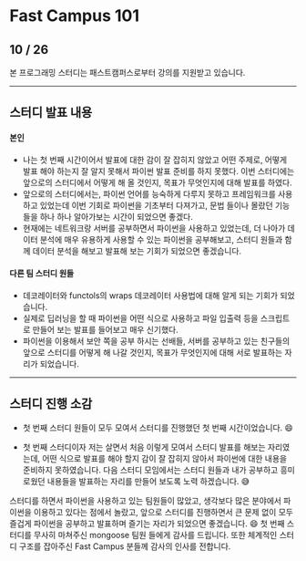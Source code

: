 

# Fast Campus 101 

## 10 / 26

본 프로그래밍 스터디는 패스트캠퍼스로부터 강의를 지원받고 있습니다. 

-------------------------



## 스터디 발표 내용

#### 본인
- 나는 첫 번째 시간이어서 발표에 대한 감이 잘 잡히지 않았고 어떤 주제로, 어떻게 발표 해야 하는지 잘 알지 못해서 파이썬 발표 준비를 하지 못했다. 이번 스터디에는 앞으로의 스터디에서 어떻게 해 올 것인지, 목표가 무엇인지에 대해 발표를 하였다.
- 앞으로의 스터디에서는, 파이썬 언어를 능숙하게 다루지 못하고 프레임워크를 사용 하고 있었는데 이번 기회로 파이썬을 기초부터 다져가고, 문법 들이나 몰랐던 기능들을 하나 하나 알아가보는 시간이 되었으면 좋겠다.
- 현재에는 네트워크랑 서버를 공부하면서 파이썬을 사용하고 있었는데, 더 나아가 데이터 분석에 매우 유용하게 사용할 수 있는 파이썬을 공부해보고, 스터디 원들과 함께 데이터 분석을 해보고 발표해 보는 기회가 되었으면 좋겠습니다.

#### 다른 팀 스터디 원들

- 데코레이터와 functols의 wraps 데코레이터 사용법에 대해 알게 되는 기회가 되었습니다.
- 실제로 딥러닝을 할 때 파이썬을 어떤 식으로 사용하고 파일 입출력 등을 스크립트로 만들어 보는 발표를 들어보고 매우 신기했다.
- 파이썬을 이용해서 보안 쪽을 공부 하시는 선배들, 서버를 공부하고 있는 친구들의 앞으로 스터디를 어떻게 해 나갈 것인지, 목표가 무엇인지에 대해 서로 발표하는 자리가 되었습니다.

-----------------------

## 스터디 진행 소감

- 첫 번째 스터디 원들이 모두 모여서 스터디를 진행했던 첫 번째 시간이었습니다. :smile:

- 첫 번째 스터디이자 저는 살면서 처음 이렇게 모여서 스터디 발표를 해보는 자리였는데, 어떤 식으로 발표를 해야 할지 감이 잘 잡히지 않아서 파이썬에 대한 내용을 준비하지 못하였습니다.  다음 스터디 모임에서는 스터디 원들과 내가 공부하고 흥미로웠던 내용들을 발표하는 자리를 만들어 보도록 노력 하겠습니다. :sweat_smile:



스터디를 하면서 파이썬을 사용하고 있는 팀원들이 많았고,  생각보다 많은 분야에서 파이썬을 이용하고 있다는 점에서 놀랐고, 앞으로 스터디를 진행하면서 큰 문제 없이 모두 즐겁게 파이썬을 공부하고 발표하며 즐기는 자리가 되었으면 좋겠습니다.  :smile: 첫 번째 스터디를 무사히 마쳐주신 mongoose 팀원 들에게 감사를 드립니다. 또한 체계적인 스터디 구조를 잡아주신 Fast Campus 분들께 감사의 인사를 전합니다.